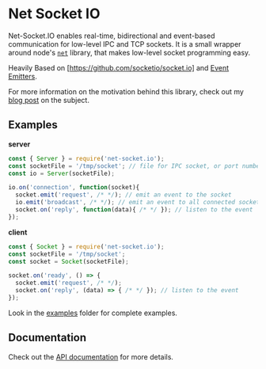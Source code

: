 # Net Socket IO

Net-Socket.IO enables real-time, bidirectional and event-based communication for low-level IPC and TCP sockets. It is a small wrapper around node's [`net`](https://nodejs.org/api/events.html) library, that makes low-level socket programming easy.

Heavily Based on [https://github.com/socketio/socket.io] and [Event Emitters](https://nodejs.org/api/events.html).

For more information on the motivation behind this library, check out my [blog post](https://sammeechward.com/net-socket-io/) on the subject.

## Examples

**server**

```js
const { Server } = require('net-socket.io');
const socketFile = '/tmp/socket'; // file for IPC socket, or port number for TCP socket.
const io = Server(socketFile);

io.on('connection', function(socket){
  socket.emit('request', /* */); // emit an event to the socket
  io.emit('broadcast', /* */); // emit an event to all connected sockets
  socket.on('reply', function(data){ /* */ }); // listen to the event
});
```

**client**

```js
const { Socket } = require('net-socket.io');
const socketFile = '/tmp/socket';
const socket = Socket(socketFile);

socket.on('ready', () => {
  socket.emit('request', /* */);
  socket.on('reply', (data) => { /* */ }); // listen to the event
});
```

Look in the [examples](https://github.com/meech-ward/net-socket.io/tree/master/examples) folder for complete examples.

## Documentation

Check out the [API documentation](https://github.com/meech-ward/net-socket.io/blob/master/docs/API.md) for more details.
